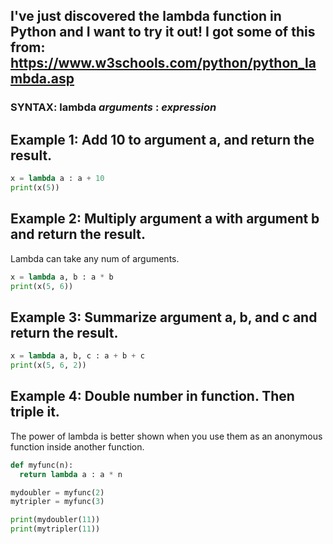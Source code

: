 ## I've just discovered the lambda function in Python and I want to try it out! I got some of this from: https://www.w3schools.com/python/python_lambda.asp
### SYNTAX: lambda *arguments* : *expression*

## Example 1: Add 10 to argument a, and return the result.

``` Python
x = lambda a : a + 10
print(x(5))
```

## Example 2: Multiply argument a with argument b and return the result.
Lambda can take any num of arguments.

``` Python
x = lambda a, b : a * b
print(x(5, 6))
```

## Example 3: Summarize argument a, b, and c and return the result.

``` Python
x = lambda a, b, c : a + b + c
print(x(5, 6, 2))
```

## Example 4: Double number in function. Then triple it.
The power of lambda is better shown when you use them as an anonymous function inside another function.

``` Python
def myfunc(n):
  return lambda a : a * n

mydoubler = myfunc(2)
mytripler = myfunc(3)

print(mydoubler(11))
print(mytripler(11))
```
